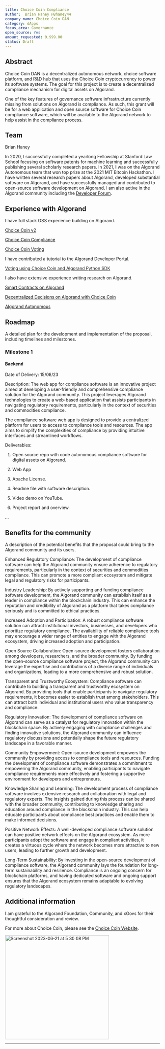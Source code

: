 ```yaml
---
title: Choice Coin Compliance
author:  Brian Haney @Bhaney44
company_name: Choice Coin DAN
category: dApps
focus_area: Governance
open_source: Yes
amount_requested: 9,999.00
status: Draft
---
```


## Abstract
Choice Coin DAN is a decentralized autonomous network, choice software platform, and R&D hub that uses the Choice Coin cryptocurrency to power its software systems. The goal for this project is to create a decentralized compliance mechanism for digital assets on Algorand. 

One of the key features of governance software infrastructure currently missing from solutions on Algorand is compliance. As such, this grant will be for a web application and open source software for Choice Coin compliance software, which will be available to the Algorand network to help assist in the compliance process.

## Team
Brian Haney

In 2020, I successfully completed a yearlong Fellowship at Stanford Law School focusing on software patents for machine learning and successfully publishing several scholarly research papers. 
In 2021, I was on the Algorand Autonomous team that won top prize at the 2021 MIT Bitcoin Hackathon.
I have written several research papers about Algorand, developed substantial software on Algorand, and have successfully managed and contributed to open-source software development on Algorand. 
I am also active in the Algorand community including the [Developer Forum](https://forum.algorand.org/u/bhaney44/summary).

## Experience with Algorand
I have full stack OSS experience building on Algorand.

[Choice Coin v2](https://github.com/ChoiceCoin/v2)

[Choice Coin Compliance](https://github.com/ChoiceCoin/Compliance) 

[Choice Coin Voting](https://github.com/ChoiceCoin/Voting)

I have contributed a tutorial to the Algorand Developer Portal.

[Voting using Choice Coin and Algorand Python SDK](https://developer.algorand.org/tutorials/voting-using-choice-coin/?from_query=voting%20with%20python)

I also have extensive experience writing research on Algorand.

[Smart Contracts on Algorand](https://papers.ssrn.com/sol3/papers.cfm?abstract_id=3887719)

[Decentralized Decisions on Algorand with Choice Coin](https://papers.ssrn.com/sol3/papers.cfm?abstract_id=3913316)

[Algorand Autonomous](https://papers.ssrn.com/sol3/papers.cfm?abstract_id=3819055)

## Roadmap
A detailed plan for the development and implementation of the proposal, including timelines and milestones.

### Milestone 1
#### Backend
Date of Delivery: 15/08/23


Description: 
The web app for compliance software is an innovative project aimed at developing a user-friendly and comprehensive compliance solution for the Algorand community. This project leverages Algorand technologies to create a web-based application that assists participants in navigating regulatory requirements, particularly in the context of securities and commodities compliance.

The compliance software web app is designed to provide a centralized platform for users to access to compliance tools and resources. The app aims to simplify the complexities of compliance by providing intuitive interfaces and streamlined workflows.

Deliverables: 
1. Open source repo with code autonomous compliance software for digital assets on Algorand.
   
2. Web App

3. Apache License.

4. Readme file with software description.

5. Video demo on YouTube.

6. Project report and overview.

...


## Benefits for the community
A description of the potential benefits that the proposal could bring to the Algorand community and its users.

Enhanced Regulatory Compliance: The development of compliance software can help the Algorand community ensure adherence to regulatory requirements, particularly in the context of securities and commodities compliance. This can promote a more compliant ecosystem and mitigate legal and regulatory risks for participants.

Industry Leadership: By actively supporting and funding compliance software development, the Algorand community can establish itself as a leader in compliance within the blockchain industry. This can enhance the reputation and credibility of Algorand as a platform that takes compliance seriously and is committed to ethical practices.

Increased Adoption and Participation: A robust compliance software solution can attract institutional investors, businesses, and developers who prioritize regulatory compliance. The availability of reliable compliance tools may encourage a wider range of entities to engage with the Algorand ecosystem, driving increased adoption and participation.

Open Source Collaboration: Open-source development fosters collaboration among developers, researchers, and the broader community. By funding the open-source compliance software project, the Algorand community can leverage the expertise and contributions of a diverse range of individuals and organizations, leading to a more comprehensive and robust solution.

Transparent and Trustworthy Ecosystem: Compliance software can contribute to building a transparent and trustworthy ecosystem on Algorand. By providing tools that enable participants to navigate regulatory requirements, it becomes easier to establish trust among stakeholders. This can attract both individual and institutional users who value transparency and compliance.

Regulatory Innovation: The development of compliance software on Algorand can serve as a catalyst for regulatory innovation within the blockchain space. By actively engaging with compliance challenges and finding innovative solutions, the Algorand community can influence regulatory discussions and potentially shape the future regulatory landscape in a favorable manner.

Community Empowerment: Open-source development empowers the community by providing access to compliance tools and resources. Funding the development of compliance software demonstrates a commitment to empowering the Algorand community, enabling participants to navigate compliance requirements more effectively and fostering a supportive environment for developers and entrepreneurs.

Knowledge Sharing and Learning: The development process of compliance software involves extensive research and collaboration with legal and regulatory experts. The insights gained during this process can be shared with the broader community, contributing to knowledge sharing and education around compliance in the blockchain industry. This can help educate participants about compliance best practices and enable them to make informed decisions.

Positive Network Effects: A well-developed compliance software solution can have positive network effects on the Algorand ecosystem. As more participants adopt the software and engage in compliant activities, it creates a virtuous cycle where the network becomes more attractive to new users, leading to further growth and development.

Long-Term Sustainability: By investing in the open-source development of compliance software, the Algorand community lays the foundation for long-term sustainability and resilience. Compliance is an ongoing concern for blockchain platforms, and having dedicated software and ongoing support ensures that the Algorand ecosystem remains adaptable to evolving regulatory landscapes.



## Additional information


I am grateful to the Algorand Foundation, Community, and xGovs for their thoughtful consideration and review.

For more about Choice Coin, please see the [Choice Coin Website](choice-coin.com).

<img width="338" alt="Screenshot 2023-06-21 at 5 30 08 PM" src="https://github.com/Bhaney44/xGov/assets/43055154/aed08b6a-fae5-419a-bdcd-bcfaef357b9f">





______________________________________________________


